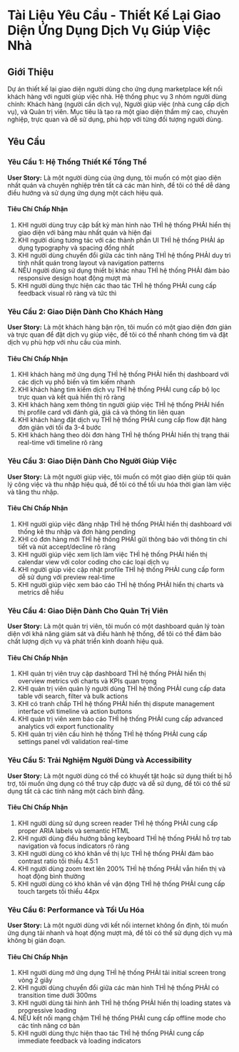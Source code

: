 # Tài Liệu Yêu Cầu - Thiết Kế Lại Giao Diện Ứng Dụng Dịch Vụ Giúp Việc Nhà

## Giới Thiệu

Dự án thiết kế lại giao diện người dùng cho ứng dụng marketplace kết nối khách hàng với người giúp việc nhà. Hệ thống phục vụ 3 nhóm người dùng chính: Khách hàng (người cần dịch vụ), Người giúp việc (nhà cung cấp dịch vụ), và Quản trị viên. Mục tiêu là tạo ra một giao diện thẩm mỹ cao, chuyên nghiệp, trực quan và dễ sử dụng, phù hợp với từng đối tượng người dùng.

## Yêu Cầu

### Yêu Cầu 1: Hệ Thống Thiết Kế Tổng Thể

**User Story:** Là một người dùng của ứng dụng, tôi muốn có một giao diện nhất quán và chuyên nghiệp trên tất cả các màn hình, để tôi có thể dễ dàng điều hướng và sử dụng ứng dụng một cách hiệu quả.

#### Tiêu Chí Chấp Nhận

1. KHI người dùng truy cập bất kỳ màn hình nào THÌ hệ thống PHẢI hiển thị giao diện với bảng màu nhất quán và hiện đại
2. KHI người dùng tương tác với các thành phần UI THÌ hệ thống PHẢI áp dụng typography và spacing đồng nhất
3. KHI người dùng chuyển đổi giữa các tính năng THÌ hệ thống PHẢI duy trì tính nhất quán trong layout và navigation patterns
4. NẾU người dùng sử dụng thiết bị khác nhau THÌ hệ thống PHẢI đảm bảo responsive design hoạt động mượt mà
5. KHI người dùng thực hiện các thao tác THÌ hệ thống PHẢI cung cấp feedback visual rõ ràng và tức thì

### Yêu Cầu 2: Giao Diện Dành Cho Khách Hàng

**User Story:** Là một khách hàng bận rộn, tôi muốn có một giao diện đơn giản và trực quan để đặt dịch vụ giúp việc, để tôi có thể nhanh chóng tìm và đặt dịch vụ phù hợp với nhu cầu của mình.

#### Tiêu Chí Chấp Nhận

1. KHI khách hàng mở ứng dụng THÌ hệ thống PHẢI hiển thị dashboard với các dịch vụ phổ biến và tìm kiếm nhanh
2. KHI khách hàng tìm kiếm dịch vụ THÌ hệ thống PHẢI cung cấp bộ lọc trực quan và kết quả hiển thị rõ ràng
3. KHI khách hàng xem thông tin người giúp việc THÌ hệ thống PHẢI hiển thị profile card với đánh giá, giá cả và thông tin liên quan
4. KHI khách hàng đặt dịch vụ THÌ hệ thống PHẢI cung cấp flow đặt hàng đơn giản với tối đa 3-4 bước
5. KHI khách hàng theo dõi đơn hàng THÌ hệ thống PHẢI hiển thị trạng thái real-time với timeline rõ ràng

### Yêu Cầu 3: Giao Diện Dành Cho Người Giúp Việc

**User Story:** Là một người giúp việc, tôi muốn có một giao diện giúp tôi quản lý công việc và thu nhập hiệu quả, để tôi có thể tối ưu hóa thời gian làm việc và tăng thu nhập.

#### Tiêu Chí Chấp Nhận

1. KHI người giúp việc đăng nhập THÌ hệ thống PHẢI hiển thị dashboard với thống kê thu nhập và đơn hàng pending
2. KHI có đơn hàng mới THÌ hệ thống PHẢI gửi thông báo với thông tin chi tiết và nút accept/decline rõ ràng
3. KHI người giúp việc xem lịch làm việc THÌ hệ thống PHẢI hiển thị calendar view với color coding cho các loại dịch vụ
4. KHI người giúp việc cập nhật profile THÌ hệ thống PHẢI cung cấp form dễ sử dụng với preview real-time
5. KHI người giúp việc xem báo cáo THÌ hệ thống PHẢI hiển thị charts và metrics dễ hiểu

### Yêu Cầu 4: Giao Diện Dành Cho Quản Trị Viên

**User Story:** Là một quản trị viên, tôi muốn có một dashboard quản lý toàn diện với khả năng giám sát và điều hành hệ thống, để tôi có thể đảm bảo chất lượng dịch vụ và phát triển kinh doanh hiệu quả.

#### Tiêu Chí Chấp Nhận

1. KHI quản trị viên truy cập dashboard THÌ hệ thống PHẢI hiển thị overview metrics với charts và KPIs quan trọng
2. KHI quản trị viên quản lý người dùng THÌ hệ thống PHẢI cung cấp data table với search, filter và bulk actions
3. KHI có tranh chấp THÌ hệ thống PHẢI hiển thị dispute management interface với timeline và action buttons
4. KHI quản trị viên xem báo cáo THÌ hệ thống PHẢI cung cấp advanced analytics với export functionality
5. KHI quản trị viên cấu hình hệ thống THÌ hệ thống PHẢI cung cấp settings panel với validation real-time

### Yêu Cầu 5: Trải Nghiệm Người Dùng và Accessibility

**User Story:** Là một người dùng có thể có khuyết tật hoặc sử dụng thiết bị hỗ trợ, tôi muốn ứng dụng có thể truy cập được và dễ sử dụng, để tôi có thể sử dụng tất cả các tính năng một cách bình đẳng.

#### Tiêu Chí Chấp Nhận

1. KHI người dùng sử dụng screen reader THÌ hệ thống PHẢI cung cấp proper ARIA labels và semantic HTML
2. KHI người dùng điều hướng bằng keyboard THÌ hệ thống PHẢI hỗ trợ tab navigation và focus indicators rõ ràng
3. KHI người dùng có khó khăn về thị lực THÌ hệ thống PHẢI đảm bảo contrast ratio tối thiểu 4.5:1
4. KHI người dùng zoom text lên 200% THÌ hệ thống PHẢI vẫn hiển thị và hoạt động bình thường
5. KHI người dùng có khó khăn về vận động THÌ hệ thống PHẢI cung cấp touch targets tối thiểu 44px

### Yêu Cầu 6: Performance và Tối Ưu Hóa

**User Story:** Là một người dùng với kết nối internet không ổn định, tôi muốn ứng dụng tải nhanh và hoạt động mượt mà, để tôi có thể sử dụng dịch vụ mà không bị gián đoạn.

#### Tiêu Chí Chấp Nhận

1. KHI người dùng mở ứng dụng THÌ hệ thống PHẢI tải initial screen trong vòng 2 giây
2. KHI người dùng chuyển đổi giữa các màn hình THÌ hệ thống PHẢI có transition time dưới 300ms
3. KHI người dùng tải hình ảnh THÌ hệ thống PHẢI hiển thị loading states và progressive loading
4. NẾU kết nối mạng chậm THÌ hệ thống PHẢI cung cấp offline mode cho các tính năng cơ bản
5. KHI người dùng thực hiện thao tác THÌ hệ thống PHẢI cung cấp immediate feedback và loading indicators
